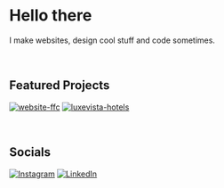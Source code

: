 # Hello there  

I make websites, design cool stuff and code sometimes.

<br>

## Featured Projects

[![website-ffc](https://img.shields.io/badge/website--ffc-100000?style=for-the-badge&logo=github&logoColor=white&labelColor=24292F&color=6f42c1)](https://github.com/sadanah/website-ffc)
[![luxevista-hotels](https://img.shields.io/badge/luxevista--hotels-100000?style=for-the-badge&logo=github&logoColor=white&labelColor=24292F&color=6f42c1)](https://github.com/sadanah/luxevista-hotels)

<br>

## Socials

[![Instagram](https://img.shields.io/badge/Instagram-E4405F?style=for-the-badge&logo=instagram&logoColor=white)](https://instagram.com/sadanaherath) 
[![LinkedIn](https://img.shields.io/badge/LinkedIn-0A66C2?style=for-the-badge&logo=linkedin&logoColor=white)](https://linkedin.com//in/sadana-herath-b686b4218/)
